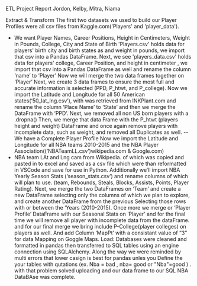 ETL Project Report
Jordon, Kelby, Mitra, Niama

Extract & Transform
The  first two datasets we used to build our Player Profiles were all csv files from Kaggle.com('Players' and 'player_data').
-	We want Player Names, Career Positions, Height in Centimeters, Weight in Pounds, College, City and State of Birth
'Players.csv' holds data for players' birth city and birth states as and weight in pounds, we import that csv into a Pandas DataFrame. Next, we see 'players_data.csv'  holds data for players' college, Career Position, and height in centimeter , we import that csv into a Pandas DataFrame as well and rename the column ‘name’ to ‘Player’
Now we will merge the two data frames together on ‘Player’ 
Next, we create 3 data frames to ensure the most full and accurate information is selected (PPD, P_htwt, and P_college).
Now we import the Latitude and Longitude for all 50 American states(‘50_lat_lng.csv’), with was retrieved from INKPlant.com and rename the column ‘Place Name’ to ‘State’ and then we merge the DataFrame with ‘PPD’.
Next, we removed all non US born players with a .dropna()
Then, we merge that data Frame with the P_htwt (players height and weight) DataFrame and once again remove players with incomplete data, such as weight, and removed all Duplicates as well.
--We have a Complete Player Profile
Now we import the Latitude and Longitude for all NBA teams 2010-2015 and the NBA Player  Association((‘NBATeamLL.csv’)wikipedia.com & Google.com) 
- NBA team LAt and Lng cam from Wikipedia. of which was copied and pasted in to excel and saved as a csv file which were than reformatted in VSCode and save for use in Python.
Additionally we’ll import NBA Yearly Season Stats (‘season_stats.csv’) and rename columns of which will plan to use. (team, Rebounds, Steals, Blocks, Assists, Points, Player Rating).
Next, we merge the two DataFrames on ‘Team’ and create a new DataFrame selecting only the columns of which we plan to explore, and create another DataFrame from the previous Selecting those rows with or between the ‘Years (2010-2015).
Once more we merge or ‘Player Profile’ DataFrame with our Seasonal Stats on ‘Player’ and for the final time we will remove all player with incomplete data from the dataFrame. 
and for our final merge we bring include P-College(player colleges) on players as well. And add Column ‘MapPt’ with a consistant value of “3” for data Mapping on Goggle Maps. 
Load:
 Databases were cleaned and formatted in pandas then transferred to SQL tables using an engine connection using SQLAlchemy.  Along the way we were reminded by multi errors that lower casign is best for pandas unles you Define the your tables with qutations 
(ex. Nba = bad  ,  nba= good or "Nba"=good ) . with that problem solved uploading and our data frame to our SQL NBA DataBAse was complete.


